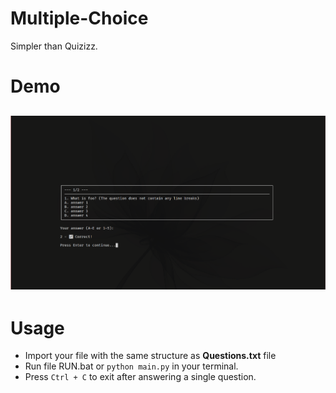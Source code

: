 # Multiple-Choice

Simpler than Quizizz.
# Demo
![Demo](./Demo.png) 
---
# Usage
- Import your file with the same structure as **Questions.txt** file
- Run file RUN.bat or `python main.py` in your terminal.
- Press `Ctrl + C` to exit after answering a single question.
